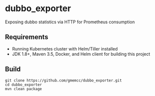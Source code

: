 # dubbo_exporter
Exposing dubbo statistics  via HTTP for Prometheus consumption

## Requirements
- Running Kubernetes cluster with Helm/Tiller installed
- JDK 1.8+, Maven 3.5, Docker, and Helm client for building this project

## Build
    git clone https://github.com/gmemcc/dubbo_exporter.git
    cd dubbo_exporter
    mvn clean package


